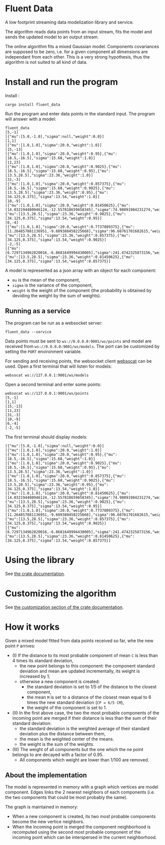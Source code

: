 # Fluent Data

A low footprint streaming data modelization library and service.

The algorithm reads data points from an input stream, fits the model and sends the updated model to an output stream.

The online algorithm fits a mixed Gaussian model.
Components covariances are supposed to be zero, i.e. for a given component all dimensions are independant from each other.
This is a very strong hypothesis, thus the algorithm is not suited to all kind of data.

# Install and run the program
Install :
```
cargo install fluent_data
```

Run the program and enter data points in the standard input. The program will answer with a model:
```
fluent_data
[5,-1]
[{"mu":[5.0,-1.0],"sigma":null,"weight":0.0}]
[1,1]
[{"mu":[1.0,1.0],"sigma":20.0,"weight":1.0}]
[15,-13]
[{"mu":[1.0,1.0],"sigma":20.0,"weight":0.95},{"mu":[18.5,-16.5],"sigma":15.68,"weight":1.0}]
[11,23]
[{"mu":[1.0,1.0],"sigma":20.0,"weight":0.9025},{"mu":[18.5,-16.5],"sigma":15.68,"weight":0.95},{"mu":[13.5,28.5],"sigma":23.36,"weight":1.0}]
[31,-3]    
[{"mu":[1.0,1.0],"sigma":20.0,"weight":0.857375},{"mu":[18.5,-16.5],"sigma":15.68,"weight":0.9025},{"mu":[13.5,28.5],"sigma":23.36,"weight":0.95},{"mu":[34.125,0.375],"sigma":13.54,"weight":1.0}]
[10,-9]    
[{"mu":[1.0,1.0],"sigma":20.0,"weight":0.81450625},{"mu":[14.032194480946124,-12.557818659658345],"sigma":74.98091984231274,"weight":1.9025},{"mu":[13.5,28.5],"sigma":23.36,"weight":0.9025},{"mu":[34.125,0.375],"sigma":13.54,"weight":0.95}]
[6,-4]
[{"mu":[1.0,1.0],"sigma":20.0,"weight":0.7737809375},{"mu":[11.264857881136951,-9.609388458225668],"sigma":96.60761701682615,"weight":2.9025},{"mu":[13.5,28.5],"sigma":23.36,"weight":0.857375},{"mu":[34.125,0.375],"sigma":13.54,"weight":0.9025}]
[-2,-5]
[{"mu":[6.7297134962820016,-6.8681649994430005],"sigma":241.4742325873156,"weight":4.6762809375},{"mu":[13.5,28.5],"sigma":23.36,"weight":0.81450625},{"mu":[34.125,0.375],"sigma":13.54,"weight":0.857375}]
```

A model is represented as a json array with an object for each component:
 - `mu` is the mean of the component,
 - `sigma` is the variance of the component,
 - `weight` is the weight of the component (the probability is obtained by deviding the weight by the sum of weights).
 
## Running as a service
The program can be run as a websocket server:
```
fluent_data --service
```
Data points must be sent to `ws://0.0.0.0:9001/ws/points` and model are received from `ws://0.0.0.0:9001/ws/models`.
The port can be customized by setting the `PORT` environment variable.

For sending and receiving points, the websocket client [websocat](https://crates.io/crates/websocat) can be used.
Open a first terminal that will listen for models:
```
websocat ws://127.0.0.1:9001/ws/models
```
Open a second terminal and enter some points:
```
websocat ws://127.0.0.1:9001/ws/points
[5,-1]
[1,1]
[15,-13]
[11,23]
[31,-3]    
[10,-9]    
[6,-4]
[-2,-5]
```
The first terminal should display models:
```
[{"mu":[5.0,-1.0],"sigma":null,"weight":0.0}]
[{"mu":[1.0,1.0],"sigma":20.0,"weight":1.0}]
[{"mu":[1.0,1.0],"sigma":20.0,"weight":0.95},{"mu":[18.5,-16.5],"sigma":15.68,"weight":1.0}]
[{"mu":[1.0,1.0],"sigma":20.0,"weight":0.9025},{"mu":[18.5,-16.5],"sigma":15.68,"weight":0.95},{"mu":[13.5,28.5],"sigma":23.36,"weight":1.0}]
[{"mu":[1.0,1.0],"sigma":20.0,"weight":0.857375},{"mu":[18.5,-16.5],"sigma":15.68,"weight":0.9025},{"mu":[13.5,28.5],"sigma":23.36,"weight":0.95},{"mu":[34.125,0.375],"sigma":13.54,"weight":1.0}]
[{"mu":[1.0,1.0],"sigma":20.0,"weight":0.81450625},{"mu":[14.032194480946124,-12.557818659658345],"sigma":74.98091984231274,"weight":1.9025},{"mu":[13.5,28.5],"sigma":23.36,"weight":0.9025},{"mu":[34.125,0.375],"sigma":13.54,"weight":0.95}]
[{"mu":[1.0,1.0],"sigma":20.0,"weight":0.7737809375},{"mu":[11.264857881136951,-9.609388458225668],"sigma":96.60761701682615,"weight":2.9025},{"mu":[13.5,28.5],"sigma":23.36,"weight":0.857375},{"mu":[34.125,0.375],"sigma":13.54,"weight":0.9025}]
[{"mu":[6.7297134962820016,-6.8681649994430005],"sigma":241.4742325873156,"weight":4.6762809375},{"mu":[13.5,28.5],"sigma":23.36,"weight":0.81450625},{"mu":[34.125,0.375],"sigma":13.54,"weight":0.857375}]
```
 
# Using the library

See [the crate documentation](https://docs.rs/fluent_data/latest/fluent_data/).

# Customizing the algorithm

See [the customization section of the crate documentation](https://docs.rs/fluent_data/latest/fluent_data/index.html#customization).

# How it works
Given a mixed model fitted from data points received so far, whe the new point `P` arrives:
 - (I) If the distance to its most probable component of mean `C` is less than 4 times its standard deviation,
   - the new point belongs to this component: the component standard deviation and mean are updated incrementally,
     its weight is increased by 1;
   - otherwise a new component is created:
     - the standard deviation is set to 1/5 of the distance to the closest component,
     - the mean `M` is set to a distance of the closest mean equal to 6 times the new standard deviation (`CP = 6/5 CM`),
     - the weight of the component is set to 1.
 - (II) In the first above case, the two the most probable components of the incoming point are merged if their distance is
   less than the sum of their standard deviation:
     - the standard deviation is the weighted average of their standard deviation plus the distance between them,
     - the mean is the weighted center of the means.
     - the weight is the sum of the weights.
 - (III) The weight of all components but the one which the ne point belongs to are decayed with a factor of 0.95.
   - All components which weight are lower than 1/100 are removed.
 
 ## About the implementation
 The model is represented in memory with a graph which vertices are model component.
 Edges links the 2 nearest neighbors of each components (i.e. the two components that could be most probably the same).
 
 The graph is maintained in memory:
   - When a new component is created, its two most probable components become the new vertice neighbors.
   - When the incoming point is merged the component neighborhood is recomputed using
     the second most probable component of the incoming point which can be interspersed in the current neighborhood.